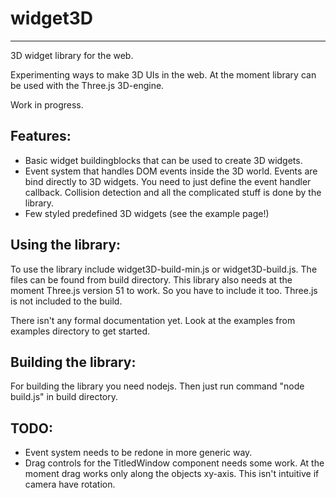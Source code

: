 widget3D
=======
-------

3D widget library for the web.

Experimenting ways to make 3D UIs in the web. At the moment library can be used with the Three.js 3D-engine.

Work in progress.

Features:
-------
* Basic widget buildingblocks that can be used to create 3D widgets.
* Event system that handles DOM events inside the 3D world. Events are bind directly to 3D widgets.
You need to just define the event handler callback. Collision detection and all the complicated stuff is done by the library.
* Few styled predefined 3D widgets (see the example page!)


Using the library:
-------

To use the library include widget3D-build-min.js or widget3D-build.js. The files can be found from build directory.
This library also needs at the moment Three.js version 51 to work. So you have to include it too.
Three.js is not included to the build.

There isn't any formal documentation yet. Look at the examples from examples directory to get started.

Building the library:
-------

For building the library you need nodejs. Then just run command "node build.js" in build directory.

TODO:
-------
* Event system needs to be redone in more generic way.
* Drag controls for the TitledWindow component needs some work. At the moment drag works only along the objects xy-axis.
This isn't intuitive if camera have rotation.